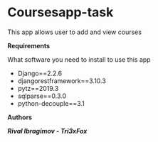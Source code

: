 # Coursesapp-task
This app allows user to add and view courses

**Requirements**

What software you need to install to use this app

- Django==2.2.6
- djangorestframework==3.10.3
- pytz==2019.3
- sqlparse==0.3.0
- python-decouple==3.1

**Authors**

***Rival Ibragimov - Tri3xFox***
